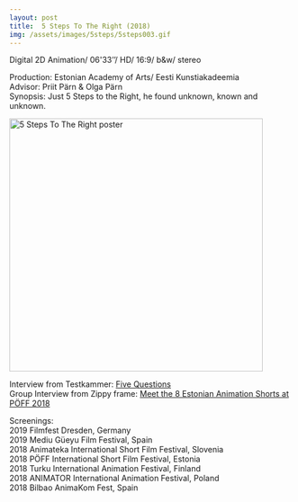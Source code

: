 ```yaml
---
layout: post
title:  5 Steps To The Right (2018)
img: /assets/images/5steps/5steps003.gif
---
```


Digital 2D Animation/ 06'33’’/ HD/ 16:9/ b&w/ stereo  
  
Production: Estonian Academy of Arts/ Eesti Kunstiakadeemia  
Advisor: Priit Pärn & Olga Pärn  
Synopsis: Just 5 Steps to the Right, he found unknown, known and unknown.  
  
<img src="{{ site.baseurl }}/assets/images/5steps/5steps001.jpg" alt="5 Steps To The Right poster" width="450"/>  

  
Interview from Testkammer: [Five Questions](https://testkammer.com/2019/10/10/fuenf-fragen-an-aggie-pak-yee-lee/)  
Group Interview from Zippy frame: [Meet the 8 Estonian Animation Shorts at PÖFF 2018](https://zippyframes.com/festivals/estonian-animation-shorts-poff-2018)  
  
Screenings:  
2019 Filmfest Dresden, Germany  
2019 Mediu Güeyu Film Festival, Spain  
2018 Animateka International Short Film Festival, Slovenia  
2018 PÖFF International Short Film Festival, Estonia  
2018 Turku International Animation Festival, Finland  
2018 ANIMATOR International Animation Festival, Poland  
2018 Bilbao AnimaKom Fest, Spain